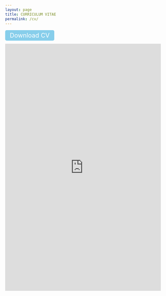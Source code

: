 ```yaml
---
layout: page
title: CURRICULUM VITAE
permalink: /cv/
---
```

<!--
<h2 class="title">CURRICULUM VITAE</h2>

<a href="https://jie-duan.com/files/CV_JMC.pdf" target="_blank"><i class="fas fa-file-pdf"></i> Download CV</a>
-->

<!-- 添加下载按钮 -->
<a href="https://jie-duan.com/files/CV_JMC.pdf" target="_blank" style="display: inline-block; margin-bottom: 10px; padding: 5px 15px; background-color: #87CEEB; color: white; text-decoration: none; border-radius: 5px; font-size: 20px;">
  <i class="fas fa-file-pdf"></i> Download CV
</a>

<!-- 使用Google Docs查看器嵌入PDF -->
<iframe src="https://docs.google.com/viewer?url=https://jie-duan.com/files/CV_JMC.pdf&embedded=true" width="100%" height="800px" style="border: none;"></iframe>
